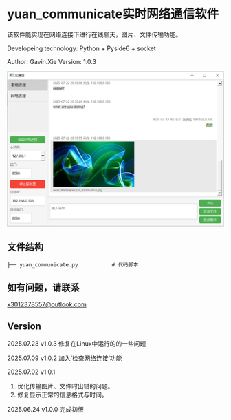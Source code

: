 # yuan_communicate实时网络通信软件
该软件能实现在网络连接下进行在线聊天，图片、文件传输功能。

Developeing technology: Python + Pyside6 + socket

Author: Gavin.Xie
Version: 1.0.3

![yuan_communicate_GUI](./image/yuan_communicate_1.PNG)

## 文件结构
```
├── yuan_communicate.py           # 代码脚本
```
## 如有问题，请联系
x3012378557@outlook.com

## Version
2025.07.23 v1.0.3
修复在Linux中运行的的一些问题

2025.07.09 v1.0.2
加入’检查网络连接‘功能

2025.07.02 v1.0.1
1. 优化传输图片、文件时出错的问题。
2. 修复显示正常的信息格式与时间。

2025.06.24 v1.0.0
完成初版
